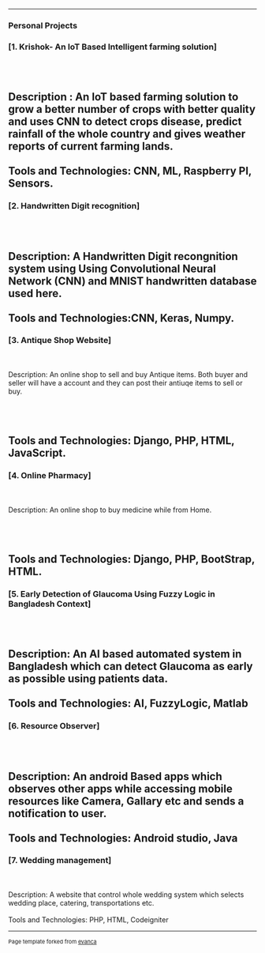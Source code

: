 

---

### Personal Projects


### [1. Krishok- An IoT Based Intelligent farming solution]
<br><br>
Description : 
An IoT based farming solution to grow a better number of crops with better quality and uses CNN to detect crops disease, predict rainfall of the whole country and gives weather reports of current farming lands.
<br><br>
Tools and Technologies: CNN, ML, Raspberry PI, Sensors.
---

### [2. Handwritten Digit recognition]
<br><br>
Description: A Handwritten Digit recongnition system using Using Convolutional Neural Network (CNN) and MNIST handwritten database used here.
<br><br>
Tools and Technologies:CNN, Keras, Numpy.
---

### [3. Antique Shop Website]
<br><br>
Description:
An online shop to sell and buy Antique items. Both buyer and seller will have a account and they can post their antiuqe items to sell or buy.

<br><br>
Tools and Technologies: Django, PHP, HTML, JavaScript.
---

### [4. Online Pharmacy]
<br><br>
Description:
An online shop to buy medicine while from Home.

<br><br>
Tools and Technologies: Django, PHP, BootStrap, HTML.
---

### [5. Early Detection of Glaucoma Using Fuzzy Logic in Bangladesh Context]
<br><br>
Description:
An AI based automated system in Bangladesh which can detect Glaucoma as early as possible using patients data.
<br><br>
Tools and Technologies: AI, FuzzyLogic, Matlab
---

### [6. Resource Observer]
<br><br>
Description:
An android Based apps which observes other apps while accessing mobile resources like Camera, Gallary etc and sends a notification to user. 
<br><br>
Tools and Technologies: Android studio, Java 
---

### [7. Wedding management]
<br><br>
Description:
A website that control whole wedding system which selects wedding place, catering, transportations etc.
<br><br>
Tools and Technologies: PHP, HTML, Codeigniter


---
<p style="font-size:11px">Page template forked from <a href="https://github.com/evanca/quick-portfolio">evanca</a></p>
<!-- Remove above link if you don't want to attibute -->
